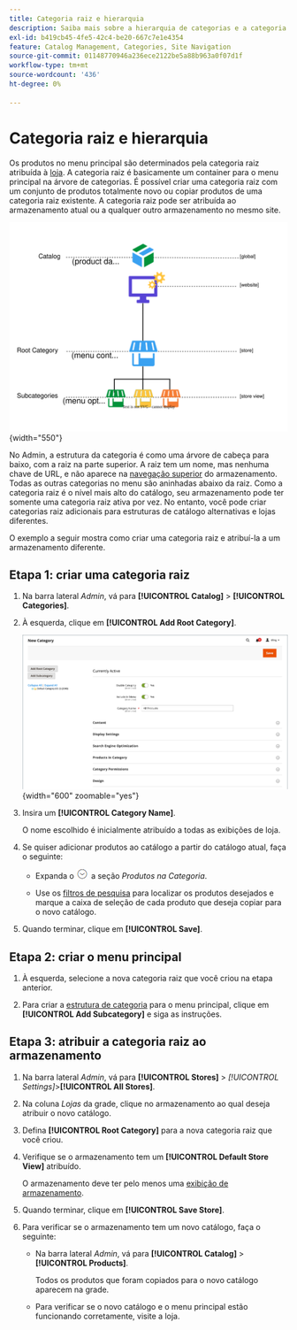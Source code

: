 ```yaml
---
title: Categoria raiz e hierarquia
description: Saiba mais sobre a hierarquia de categorias e a categoria raiz, que atua como um container para o menu principal na árvore de categorias.
exl-id: b419cb45-4fe5-42c4-be20-667c7e1e4354
feature: Catalog Management, Categories, Site Navigation
source-git-commit: 01148770946a236ece2122be5a88b963a0f07d1f
workflow-type: tm+mt
source-wordcount: '436'
ht-degree: 0%

---
```


# Categoria raiz e hierarquia

Os produtos no menu principal são determinados pela categoria raiz atribuída à [loja](../stores-purchase/stores.md#add-stores). A categoria raiz é basicamente um container para o menu principal na árvore de categorias. É possível criar uma categoria raiz com um conjunto de produtos totalmente novo ou copiar produtos de uma categoria raiz existente. A categoria raiz pode ser atribuída ao armazenamento atual ou a qualquer outro armazenamento no mesmo site.

![Diagrama de hierarquia de catálogo](./assets/catalog-hierarchy-scope.svg){width="550"}

No Admin, a estrutura da categoria é como uma árvore de cabeça para baixo, com a raiz na parte superior. A raiz tem um nome, mas nenhuma chave de URL, e não aparece na [navegação superior](navigation-top.md) do armazenamento. Todas as outras categorias no menu são aninhadas abaixo da raiz. Como a categoria raiz é o nível mais alto do catálogo, seu armazenamento pode ter somente uma categoria raiz ativa por vez. No entanto, você pode criar categorias raiz adicionais para estruturas de catálogo alternativas e lojas diferentes.

O exemplo a seguir mostra como criar uma categoria raiz e atribuí-la a um armazenamento diferente.

## Etapa 1: criar uma categoria raiz

1. Na barra lateral _Admin_, vá para **[!UICONTROL Catalog]** > **[!UICONTROL Categories]**.

1. À esquerda, clique em **[!UICONTROL Add Root Category]**.

   ![Nova categoria raiz](./assets/category-root-ee.png){width="600" zoomable="yes"}

1. Insira um **[!UICONTROL Category Name]**.

   O nome escolhido é inicialmente atribuído a todas as exibições de loja.

1. Se quiser adicionar produtos ao catálogo a partir do catálogo atual, faça o seguinte:

   - Expanda o ![Seletor de expansão](../assets/icon-display-expand.png) a seção _Produtos na Categoria_.

   - Use os [filtros de pesquisa](../getting-started/admin-grid-controls.md) para localizar os produtos desejados e marque a caixa de seleção de cada produto que deseja copiar para o novo catálogo.

1. Quando terminar, clique em **[!UICONTROL Save]**.

## Etapa 2: criar o menu principal

1. À esquerda, selecione a nova categoria raiz que você criou na etapa anterior.

1. Para criar a [estrutura de categoria](category-create.md) para o menu principal, clique em **[!UICONTROL Add Subcategory]** e siga as instruções.

## Etapa 3: atribuir a categoria raiz ao armazenamento

1. Na barra lateral _Admin_, vá para **[!UICONTROL Stores]** > _[!UICONTROL Settings]_>**[!UICONTROL All Stores]**.

1. Na coluna _Lojas_ da grade, clique no armazenamento ao qual deseja atribuir o novo catálogo.

1. Defina **[!UICONTROL Root Category]** para a nova categoria raiz que você criou.

1. Verifique se o armazenamento tem um **[!UICONTROL Default Store View]** atribuído.

   O armazenamento deve ter pelo menos uma [exibição de armazenamento](../stores-purchase/store-views.md).

1. Quando terminar, clique em **[!UICONTROL Save Store]**.

1. Para verificar se o armazenamento tem um novo catálogo, faça o seguinte:

   - Na barra lateral _Admin_, vá para **[!UICONTROL Catalog]** > **[!UICONTROL Products]**.

     Todos os produtos que foram copiados para o novo catálogo aparecem na grade.

   - Para verificar se o novo catálogo e o menu principal estão funcionando corretamente, visite a loja.
